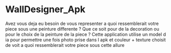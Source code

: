 # WallDesigner_Apk

Avez vous deja eu besoin de vous representer a quoi ressemblerait votre piece sous une peinture differente ?
Que ce soit pour de la decoration ou pour le choix de la peinture de la piece ?
Cette application utilise un model d ia  pour permettre une fois photo prise dans l apk et couleur + texture choisit de voit a quoi ressemblerait votre piece sous cette allure
